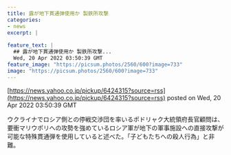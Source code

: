 ```yaml
---
title: 露が地下貫通弾使用か 製鉄所攻撃
categories:
- news
excerpt: |
  
feature_text: |
  ## 露が地下貫通弾使用か 製鉄所攻撃...
  Wed, 20 Apr 2022 03:50:39 GMT
feature_image: "https://picsum.photos/2560/600?image=733"
image: "https://picsum.photos/2560/600?image=733"
---
```


[https://news.yahoo.co.jp/pickup/6424315?source=rss](https://news.yahoo.co.jp/pickup/6424315?source=rss)
posted on Wed, 20 Apr 2022 03:50:39 GMT

<!--more-->

ウクライナでロシア側との停戦交渉団を率いるポドリャク大統領府長官顧問は、要衝マリウポリへの攻勢を強めているロシア軍が地下の軍事施設への直接攻撃が可能な特殊貫通弾を使用していると述べた。「子どもたちへの殺人行為」と非難。
